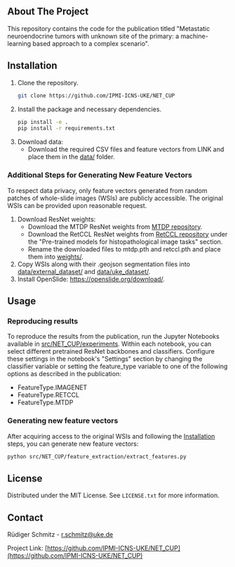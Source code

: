 ## About The Project

This repository contains the code for the publication titled "Metastatic neuroendocrine tumors with unknown site of the primary: a machine-learning based approach to a complex scenario".

## Installation

1. Clone the repository.
   ```sh
   git clone https://github.com/IPMI-ICNS-UKE/NET_CUP
   ```
2. Install the package and necessary dependencies.
   ```sh
   pip install -e .
   pip install -r requirements.txt
   ```
3. Download data:
   - Download the required CSV files and feature vectors from LINK and place them in the [data/](data/) folder.

### Additional Steps for Generating New Feature Vectors

To respect data privacy, only feature vectors generated from random patches of whole-slide images (WSIs) are publicly accessible. The original WSIs can be provided upon reasonable request.

1. Download ResNet weights:
   - Download the MTDP ResNet weights from [MTDP repository](https://github.com/waliens/multitask-dipath/issues/1).
   - Download the RetCCL ResNet weights from [RetCCL repository](https://github.com/Xiyue-Wang/RetCCL?tab=readme-ov-file) under the "Pre-trained models for histopathological image tasks" section.
   - Rename the downloaded files to mtdp.pth and retccl.pth and place them into [weights/](weights/).
2. Copy WSIs along with their .geojson segmentation files into [data/external_dataset/](data/external_dataset/) and [data/uke_dataset/](data/uke_dataset/).
3. Install OpenSlide: https://openslide.org/download/.

## Usage

### Reproducing results

To reproduce the results from the publication, run the Jupyter Notebooks available in [src/NET_CUP/experiments](src/NET_CUP/experiments).
Within each notebook, you can select different pretrained ResNet backbones and classifiers. Configure these settings in the notebook's "Settings" section by changing the classifier variable or setting the feature_type variable to one of the following options as described in the publication:

- FeatureType.IMAGENET
- FeatureType.RETCCL
- FeatureType.MTDP

### Generating new feature vectors

After acquiring access to the original WSIs and following the [Installation](#installation) steps, you can generate new feature vectors:

```sh
python src/NET_CUP/feature_extraction/extract_features.py
```

<!-- LICENSE -->

## License

Distributed under the MIT License. See `LICENSE.txt` for more information.

<!-- CONTACT -->

## Contact

Rüdiger Schmitz - r.schmitz@uke.de

Project Link: [https://github.com/IPMI-ICNS-UKE/NET_CUP](https://github.com/IPMI-ICNS-UKE/NET_CUP)
